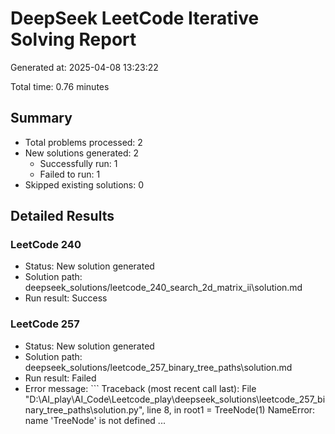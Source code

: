 # DeepSeek LeetCode Iterative Solving Report

Generated at: 2025-04-08 13:23:22

Total time: 0.76 minutes

## Summary

- Total problems processed: 2
- New solutions generated: 2
  - Successfully run: 1
  - Failed to run: 1
- Skipped existing solutions: 0

## Detailed Results

### LeetCode 240

- Status: New solution generated
- Solution path: deepseek_solutions/leetcode_240_search_2d_matrix_ii\solution.md
- Run result: Success

### LeetCode 257

- Status: New solution generated
- Solution path: deepseek_solutions/leetcode_257_binary_tree_paths\solution.md
- Run result: Failed
- Error message: ```
Traceback (most recent call last):
  File "D:\AI_play\AI_Code\Leetcode_play\deepseek_solutions\leetcode_257_binary_tree_paths\solution.py", line 8, in <module>
    root1 = TreeNode(1)
NameError: name 'TreeNode' is not defined
...
```

